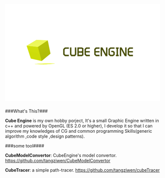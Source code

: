 ![](logo.png)
===================
###What's This?###

<b>Cube Engine</b> is my own hobby porject, It's a small Graphic Engine written in c++ and powered by OpenGL (ES 2.0 or higher), I develop it so that I can improve my knowledges of CG and common programming Skills(generic algorithm ,code style ,design patterns).


###some tool####

<b>CubeModelConvertor</b>: CubeEngine's model convertor. https://github.com/tangziwen/CubeModelConvertor

<b>CubeTracer</b>: a simple path-tracer. https://github.com/tangziwen/cubeTracer
